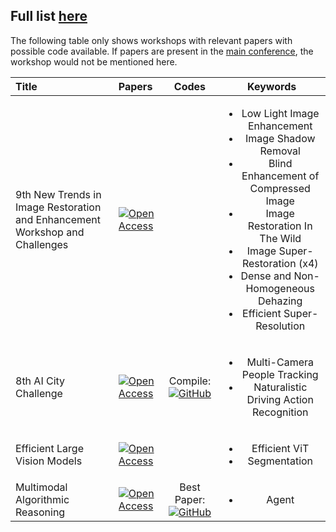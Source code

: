 Full list [here](https://cvpr.thecvf.com/Conferences/2024/workshop-list)
---
The following table only shows workshops with relevant papers with possible code available. If papers are present in the [main conference](https://github.com/HeChengHui/CVPR2024/tree/main/Papers), the workshop would not be mentioned here.

| Title | Papers | Codes | Keywords |
|:-------------------|:-------------------|:-------------------:|:-------------------:|    
|9th New Trends in Image Restoration and Enhancement Workshop and Challenges| [![Open Access](https://a11ybadges.com/badge?logo=openaccess)](https://openaccess.thecvf.com/CVPR2024_workshops/NTIRE)||<ul><li>Low Light Image Enhancement</li><li>Image Shadow Removal</li><li>Blind Enhancement of Compressed Image</li><li>Image Restoration In The Wild</li><li>Image Super-Restoration (x4)</li><li>Dense and Non-Homogeneous Dehazing</li><li>Efficient Super-Resolution</li></ul>|
|8th AI City Challenge| [![Open Access](https://a11ybadges.com/badge?logo=openaccess)](https://openaccess.thecvf.com/CVPR2024_workshops/AICity)| Compile:[![GitHub](https://img.shields.io/github/stars/NVIDIAAICITYCHALLENGE/2024AICITY_Code_From_Top_Teams?style=social)](https://github.com/NVIDIAAICITYCHALLENGE/2024AICITY_Code_From_Top_Teams)|<ul><li>Multi-Camera People Tracking<li>Naturalistic Driving Action Recognition
| Efficient Large Vision Models | [![Open Access](https://a11ybadges.com/badge?logo=openaccess)](https://openaccess.thecvf.com/CVPR2024_workshops/eLVM)||<ul><li>Efficient ViT<li>Segmentation
|Multimodal Algorithmic Reasoning| [![Open Access](https://a11ybadges.com/badge?logo=openaccess)](https://openaccess.thecvf.com/CVPR2024_workshops/MAR)|Best Paper: [![GitHub](https://img.shields.io/github/stars/Berkeley-NLP/Agent-Eval-Refine?style=social)](https://github.com/Berkeley-NLP/Agent-Eval-Refine)|<ul><li>Agent







